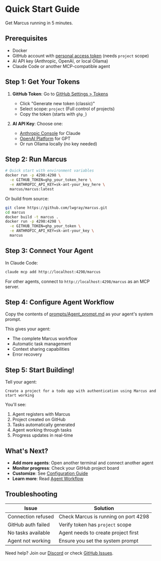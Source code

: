 # Quick Start Guide

Get Marcus running in 5 minutes.

## Prerequisites

- Docker
- GitHub account with [personal access token](https://github.com/settings/tokens) (needs `project` scope)
- AI API key (Anthropic, OpenAI, or local Ollama)
- Claude Code or another MCP-compatible agent

## Step 1: Get Your Tokens

1. **GitHub Token**: Go to [GitHub Settings > Tokens](https://github.com/settings/tokens)
   - Click "Generate new token (classic)"
   - Select scope: `project` (Full control of projects)
   - Copy the token (starts with `ghp_`)

2. **AI API Key**: Choose one:
   - [Anthropic Console](https://console.anthropic.com/) for Claude
   - [OpenAI Platform](https://platform.openai.com/) for GPT
   - Or run Ollama locally (no key needed)

## Step 2: Run Marcus

```bash
# Quick start with environment variables
docker run -p 4298:4298 \
  -e GITHUB_TOKEN=ghp_your_token_here \
  -e ANTHROPIC_API_KEY=sk-ant-your_key_here \
  marcus/marcus:latest
```

Or build from source:

```bash
git clone https://github.com/lwgray/marcus.git
cd marcus
docker build -t marcus .
docker run -p 4298:4298 \
  -e GITHUB_TOKEN=ghp_your_token \
  -e ANTHROPIC_API_KEY=sk-ant-your_key \
  marcus
```

## Step 3: Connect Your Agent

In Claude Code:
```bash
claude mcp add http://localhost:4298/marcus
```

For other agents, connect to `http://localhost:4298/marcus` as an MCP server.

## Step 4: Configure Agent Workflow

Copy the contents of [prompts/Agent_prompt.md](../prompts/Agent_prompt.md) as your agent's system prompt.

This gives your agent:
- The complete Marcus workflow
- Automatic task management
- Context sharing capabilities
- Error recovery

## Step 5: Start Building!

Tell your agent:
```
Create a project for a todo app with authentication using Marcus and start working
```

You'll see:
1. Agent registers with Marcus
2. Project created on GitHub
3. Tasks automatically generated
4. Agent working through tasks
5. Progress updates in real-time

## What's Next?

- **Add more agents**: Open another terminal and connect another agent
- **Monitor progress**: Check your GitHub project board
- **Customize**: See [Configuration Guide](configuration.md)
- **Learn more**: Read [Agent Workflow](agent-workflow.md)

## Troubleshooting

| Issue | Solution |
|-------|----------|
| Connection refused | Check Marcus is running on port 4298 |
| GitHub auth failed | Verify token has `project` scope |
| No tasks available | Agent needs to create project first |
| Agent not working | Ensure you set the system prompt |

Need help? Join our [Discord](https://discord.gg/marcus) or check [GitHub Issues](https://github.com/lwgray/marcus/issues).
